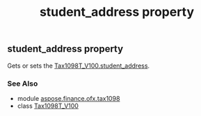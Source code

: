﻿---
title: student_address property
second_title: Aspose.Finance for Python via .NET API References
description: 
type: docs
weight: 170
url: /python-net/aspose.finance.ofx.tax1098/tax1098t_v100/student_address/
is_root: false
---

## student_address property


Gets or sets the [Tax1098T_V100.student_address](/finance/python-net/aspose.finance.ofx.tax1098/tax1098t_v100#student_address).

### See Also
* module [aspose.finance.ofx.tax1098](../../)
* class [Tax1098T_V100](/finance/python-net/aspose.finance.ofx.tax1098/tax1098t_v100)
